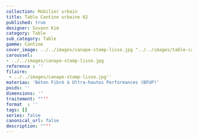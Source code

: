 ```yaml
---
collection: Mobilier urbain
title: Table Cantine urbaine 02
published: true
designer: Sovann Kim
category: Table
sub_category: Table
gamme: Cantine
cover_image: ../../images/canape-stamp-lisse.jpg "../../images/table-cantine-urbaine-02.jpg"
caroussel: 
- ../../images/canape-stamp-lisse.jpg
reference : ''
filaire: 
 - ../../images/canape-stamp-lisse.jpg''
materiau: 'Béton Fibré à Ultra-hautes Performances (BFUP)'
poids: ''
dimensions: ''
traitement: ""''
format  : ''
tags: []
series: false
canonical_url: false
description: ""''
---
```

